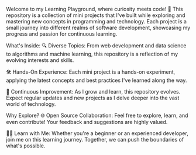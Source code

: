 Welcome to my Learning Playground, where curiosity meets code! 🚀 This repository is a collection of mini projects that I've built while exploring and mastering new concepts in programming and technology. Each project is a small journey into different realms of software development, showcasing my progress and passion for continuous learning.

What's Inside:
🔍 Diverse Topics: From web development and data science to algorithms and machine learning, this repository is a reflection of my evolving interests and skills.

🛠️ Hands-On Experience: Each mini project is a hands-on experiment, applying the latest concepts and best practices I've learned along the way.

🚀 Continuous Improvement: As I grow and learn, this repository evolves. Expect regular updates and new projects as I delve deeper into the vast world of technology.

Why Explore?
🌐 Open Source Collaboration: Feel free to explore, learn, and even contribute! Your feedback and suggestions are highly valued.

👩‍💻 Learn with Me: Whether you're a beginner or an experienced developer, join me on this learning journey. Together, we can push the boundaries of what's possible.
